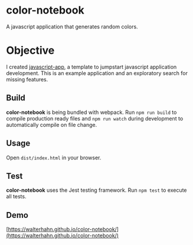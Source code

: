 # color-notebook

A javascript application that generates random colors.

# Objective

I created [javascript-app](https://github.com/WalterHahn/javascript-app), a template to jumpstart javascript application development. This is an example application and an exploratory search for missing features.

## Build

**color-notebook** is being bundled with webpack. Run `npm run build` to compile production ready files and `npm run watch` during development to automatically compile on file change.

## Usage

Open `dist/index.html` in your browser.

## Test

**color-notebook** uses the Jest testing framework. Run `npm test` to execute all tests.

## Demo

[https://walterhahn.github.io/color-notebook/](https://walterhahn.github.io/color-notebook/)
